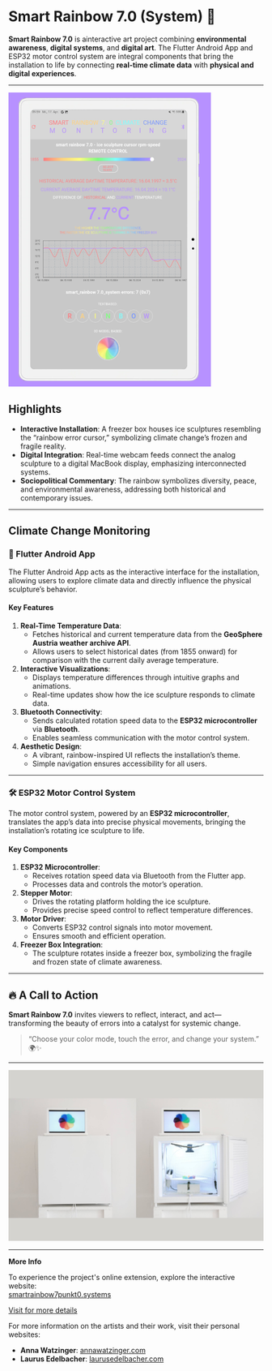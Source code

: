 # Smart Rainbow 7.0 (System) 🌈

**Smart Rainbow 7.0** is ainteractive art project combining **environmental awareness**, **digital systems**, and **digital art**. The Flutter Android App and ESP32 motor control system are integral components that bring the installation to life by connecting **real-time climate data** with **physical and digital experiences**.

---
<img src="foto%204%20monitoring.jpg" alt="Smart Rainbow Logo" width="400">

## Highlights
- **Interactive Installation**: A freezer box houses ice sculptures resembling the “rainbow error cursor,” symbolizing climate change’s frozen and fragile reality.
- **Digital Integration**: Real-time webcam feeds connect the analog sculpture to a digital MacBook display, emphasizing interconnected systems.
- **Sociopolitical Commentary**: The rainbow symbolizes diversity, peace, and environmental awareness, addressing both historical and contemporary issues.

---

## Climate Change Monitoring

### 📱 Flutter Android App

The Flutter Android App acts as the interactive interface for the installation, allowing users to explore climate data and directly influence the physical sculpture’s behavior.

#### Key Features
1. **Real-Time Temperature Data**:
   - Fetches historical and current temperature data from the **GeoSphere Austria weather archive API**.
   - Allows users to select historical dates (from 1855 onward) for comparison with the current daily average temperature.
2. **Interactive Visualizations**:
   - Displays temperature differences through intuitive graphs and animations.
   - Real-time updates show how the ice sculpture responds to climate data.
3. **Bluetooth Connectivity**:
   - Sends calculated rotation speed data to the **ESP32 microcontroller** via **Bluetooth**.
   - Enables seamless communication with the motor control system.
4. **Aesthetic Design**:
   - A vibrant, rainbow-inspired UI reflects the installation’s theme.
   - Simple navigation ensures accessibility for all users.

---

### 🛠️ ESP32 Motor Control System

The motor control system, powered by an **ESP32 microcontroller**, translates the app’s data into precise physical movements, bringing the installation’s rotating ice sculpture to life.

#### Key Components
1. **ESP32 Microcontroller**:
   - Receives rotation speed data via Bluetooth from the Flutter app.
   - Processes data and controls the motor’s operation.
2. **Stepper Motor**:
   - Drives the rotating platform holding the ice sculpture.
   - Provides precise speed control to reflect temperature differences.
3. **Motor Driver**:
   - Converts ESP32 control signals into motor movement.
   - Ensures smooth and efficient operation.
4. **Freezer Box Integration**:
   - The sculpture rotates inside a freezer box, symbolizing the fragile and frozen state of climate awareness.

---

## 🔥 A Call to Action

**Smart Rainbow 7.0** invites viewers to reflect, interact, and act—transforming the beauty of errors into a catalyst for systemic change.

> “Choose your color mode, touch the error, and change your system.” 🌍✨

---

![Smart Rainbow Logo](smartrainbow70_visuals.jpg)

___
**More Info**

To experience the project's online extension, explore the interactive website:  
[smartrainbow7punkt0.systems](http://www.smartrainbow7punkt0.systems/)


[Visit for more details](https://fabrikraum.org/information_2.html)

For more information on the artists and their work, visit their personal websites:
- **Anna Watzinger**: [annawatzinger.com](https://annawatzinger.com/)
- **Laurus Edelbacher**: [laurusedelbacher.com](https://laurusedelbacher.com/)




